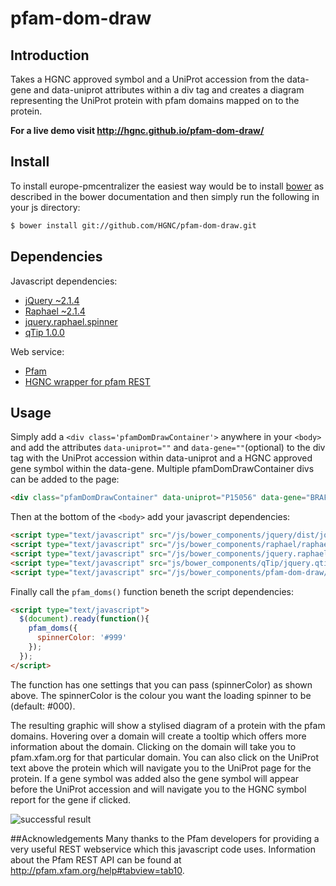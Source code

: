 # pfam-dom-draw

## Introduction
Takes a HGNC approved symbol and a UniProt accession from the data-gene and data-uniprot attributes within a div tag and creates a diagram representing the UniProt protein with pfam domains mapped on to the protein.

**For a live demo visit http://hgnc.github.io/pfam-dom-draw/**

## Install
To install europe-pmcentralizer the easiest way would be to install [bower](http://bower.io) as described in the bower documentation and then simply run the following in your js directory:
```sh
$ bower install git://github.com/HGNC/pfam-dom-draw.git
```
## Dependencies
Javascript dependencies:
- [jQuery ~2.1.4](https://github.com/jquery/jquery)
- [Raphael ~2.1.4](https://github.com/DmitryBaranovskiy/raphael)
- [jquery.raphael.spinner](https://github.com/hunterae/jquery.raphael.spinner)
- [qTip 1.0.0](https://github.com/taballa/qTip)

Web service:
- [Pfam](http://pfam.xfam.org/help#tabview=tab10)
- [HGNC wrapper for pfam REST](http://www.genenames.org/cgi-bin/ajax/pfam_dom_ajax?up=P60709)

## Usage
Simply add a `<div class='pfamDomDrawContainer'>` anywhere in your `<body>` and add the attributes `data-uniprot=""` and `data-gene=""`(optional) to the div tag with the UniProt accession within data-uniprot and a HGNC approved gene symbol within the data-gene. Multiple pfamDomDrawContainer divs can be added to the page:
```html
<div class="pfamDomDrawContainer" data-uniprot="P15056" data-gene="BRAF"></div>
```
Then at the bottom of the `<body>` add your javascript dependencies:
```html
<script type="text/javascript" src="/js/bower_components/jquery/dist/jquery.min.js"></script>
<script type="text/javascript" src="/js/bower_components/raphael/raphael-min.js"></script>
<script type="text/javascript" src="/js/bower_components/jquery.raphael.spinner/jquery.raphael.spinner.js"></script>
<script type="text/javascript" src="js/bower_components/qTip/jquery.qtip.min.js"></script>
<script type="text/javascript" src="/js/bower_components/pfam-dom-draw/pfam-dom-draw.js"></script>
```
Finally call the `pfam_doms()` function beneth the script dependencies:
```html
<script type="text/javascript">
  $(document).ready(function(){
    pfam_doms({
      spinnerColor: '#999'
    });
  });
</script>
```
The function has one settings that you can pass (spinnerColor) as shown above. The spinnerColor is the colour you want the loading spinner to be (default: #000).

The resulting graphic will show a stylised diagram of a protein with the pfam domains. Hovering over a domain will create a tooltip which offers more information about the domain. Clicking on the domain will take you to pfam.xfam.org for that particular domain. You can also click on the UniProt text above the protein which will navigate you to the UniProt page for the protein. If a gene symbol was added also the gene symbol will appear before the UniProt accession and will navigate you to the HGNC symbol report for the gene if clicked.

![successful result](https://cloud.githubusercontent.com/assets/9589542/11343942/73dacb52-9206-11e5-8337-1865d6149d92.png)

##Acknowledgements
Many thanks to the Pfam developers for providing a very useful REST webservice which this javascript code uses.
Information about the Pfam REST API can be found at http://pfam.xfam.org/help#tabview=tab10.

